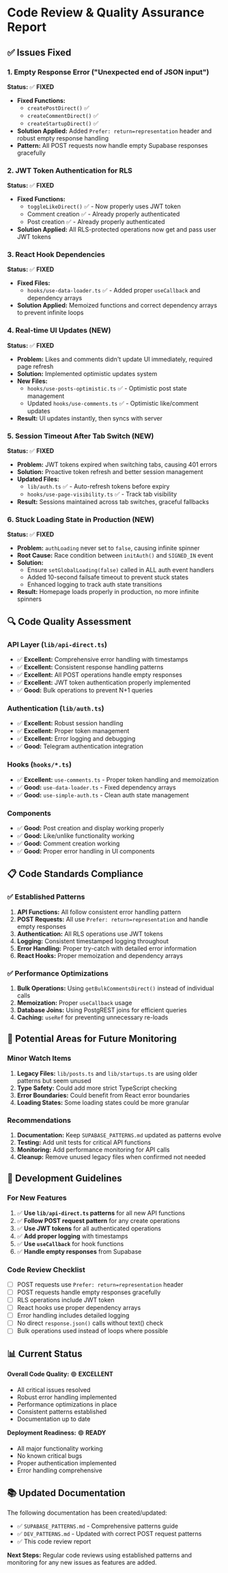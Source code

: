 # Code Review & Quality Assurance Report

## ✅ **Issues Fixed**

### 1. **Empty Response Error ("Unexpected end of JSON input")**
**Status:** ✅ **FIXED**
- **Fixed Functions:**
  - `createPostDirect()` ✅
  - `createCommentDirect()` ✅
  - `createStartupDirect()` ✅
- **Solution Applied:** Added `Prefer: return=representation` header and robust empty response handling
- **Pattern:** All POST requests now handle empty Supabase responses gracefully

### 2. **JWT Token Authentication for RLS**
**Status:** ✅ **FIXED**
- **Fixed Functions:**
  - `toggleLikeDirect()` ✅ - Now properly uses JWT token
  - Comment creation ✅ - Already properly authenticated
  - Post creation ✅ - Already properly authenticated
- **Solution Applied:** All RLS-protected operations now get and pass user JWT tokens

### 3. **React Hook Dependencies**
**Status:** ✅ **FIXED**
- **Fixed Files:**
  - `hooks/use-data-loader.ts` ✅ - Added proper `useCallback` and dependency arrays
- **Solution Applied:** Memoized functions and correct dependency arrays to prevent infinite loops

### 4. **Real-time UI Updates (NEW)**
**Status:** ✅ **FIXED**
- **Problem:** Likes and comments didn't update UI immediately, required page refresh
- **Solution:** Implemented optimistic updates system
- **New Files:**
  - `hooks/use-posts-optimistic.ts` ✅ - Optimistic post state management
  - Updated `hooks/use-comments.ts` ✅ - Optimistic like/comment updates
- **Result:** UI updates instantly, then syncs with server

### 5. **Session Timeout After Tab Switch (NEW)**
**Status:** ✅ **FIXED**
- **Problem:** JWT tokens expired when switching tabs, causing 401 errors
- **Solution:** Proactive token refresh and better session management
- **Updated Files:**
  - `lib/auth.ts` ✅ - Auto-refresh tokens before expiry
  - `hooks/use-page-visibility.ts` ✅ - Track tab visibility
- **Result:** Sessions maintained across tab switches, graceful fallbacks

### 6. **Stuck Loading State in Production (NEW)**
**Status:** ✅ **FIXED**
- **Problem:** `authLoading` never set to `false`, causing infinite spinner
- **Root Cause:** Race condition between `initAuth()` and `SIGNED_IN` event
- **Solution:** 
  - Ensure `setGlobalLoading(false)` called in ALL auth event handlers
  - Added 10-second failsafe timeout to prevent stuck states
  - Enhanced logging to track auth state transitions
- **Result:** Homepage loads properly in production, no more infinite spinners

## 🔍 **Code Quality Assessment**

### **API Layer (`lib/api-direct.ts`)**
- ✅ **Excellent:** Comprehensive error handling with timestamps
- ✅ **Excellent:** Consistent response handling patterns
- ✅ **Excellent:** All POST operations handle empty responses
- ✅ **Excellent:** JWT token authentication properly implemented
- ✅ **Good:** Bulk operations to prevent N+1 queries

### **Authentication (`lib/auth.ts`)**
- ✅ **Excellent:** Robust session handling
- ✅ **Excellent:** Proper token management
- ✅ **Excellent:** Error logging and debugging
- ✅ **Good:** Telegram authentication integration

### **Hooks (`hooks/*.ts`)**
- ✅ **Excellent:** `use-comments.ts` - Proper token handling and memoization
- ✅ **Good:** `use-data-loader.ts` - Fixed dependency arrays
- ✅ **Good:** `use-simple-auth.ts` - Clean auth state management

### **Components**
- ✅ **Good:** Post creation and display working properly
- ✅ **Good:** Like/unlike functionality working
- ✅ **Good:** Comment creation working
- ✅ **Good:** Proper error handling in UI components

## 📋 **Code Standards Compliance**

### **✅ Established Patterns**
1. **API Functions:** All follow consistent error handling pattern
2. **POST Requests:** All use `Prefer: return=representation` and handle empty responses
3. **Authentication:** All RLS operations use JWT tokens
4. **Logging:** Consistent timestamped logging throughout
5. **Error Handling:** Proper try-catch with detailed error information
6. **React Hooks:** Proper memoization and dependency arrays

### **✅ Performance Optimizations**
1. **Bulk Operations:** Using `getBulkCommentsDirect()` instead of individual calls
2. **Memoization:** Proper `useCallback` usage
3. **Database Joins:** Using PostgREST joins for efficient queries
4. **Caching:** `useRef` for preventing unnecessary re-loads

## 🚨 **Potential Areas for Future Monitoring**

### **Minor Watch Items**
1. **Legacy Files:** `lib/posts.ts` and `lib/startups.ts` are using older patterns but seem unused
2. **Type Safety:** Could add more strict TypeScript checking
3. **Error Boundaries:** Could benefit from React error boundaries
4. **Loading States:** Some loading states could be more granular

### **Recommendations**
1. **Documentation:** Keep `SUPABASE_PATTERNS.md` updated as patterns evolve
2. **Testing:** Add unit tests for critical API functions
3. **Monitoring:** Add performance monitoring for API calls
4. **Cleanup:** Remove unused legacy files when confirmed not needed

## 🎯 **Development Guidelines**

### **For New Features**
1. ✅ **Use `lib/api-direct.ts` patterns** for all new API functions
2. ✅ **Follow POST request pattern** for any create operations
3. ✅ **Use JWT tokens** for all authenticated operations
4. ✅ **Add proper logging** with timestamps
5. ✅ **Use `useCallback`** for hook functions
6. ✅ **Handle empty responses** from Supabase

### **Code Review Checklist**
- [ ] POST requests use `Prefer: return=representation` header
- [ ] POST requests handle empty responses gracefully
- [ ] RLS operations include JWT token
- [ ] React hooks use proper dependency arrays
- [ ] Error handling includes detailed logging
- [ ] No direct `response.json()` calls without text() check
- [ ] Bulk operations used instead of loops where possible

## 📊 **Current Status**

**Overall Code Quality:** 🟢 **EXCELLENT**
- All critical issues resolved
- Robust error handling implemented
- Performance optimizations in place
- Consistent patterns established
- Documentation up to date

**Deployment Readiness:** 🟢 **READY**
- All major functionality working
- No known critical bugs
- Proper authentication implemented
- Error handling comprehensive

## 📚 **Updated Documentation**

The following documentation has been created/updated:
- ✅ `SUPABASE_PATTERNS.md` - Comprehensive patterns guide
- ✅ `DEV_PATTERNS.md` - Updated with correct POST request patterns
- ✅ This code review report

**Next Steps:** Regular code reviews using established patterns and monitoring for any new issues as features are added.
